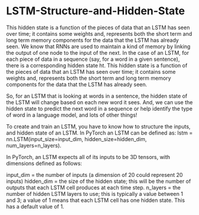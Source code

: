 # LSTM-Structure-and-Hidden-State
This hidden state is a function of the pieces of data that an LSTM has seen over time; it contains some weights and, represents both the short term and long term memory components for the data that the LSTM has already seen.
We know that RNNs are used to maintain a kind of memory by linking the output of one node to the input of the next. In the case of an LSTM, for each piece of data in a sequence (say, for a word in a given sentence), there is a corresponding hidden state ht. This hidden state is a function of the pieces of data that an LSTM has seen over time; it contains some weights and, represents both the short term and long term memory components for the data that the LSTM has already seen.

So, for an LSTM that is looking at words in a sentence, the hidden state of the LSTM will change based on each new word it sees. And, we can use the hidden state to predict the next word in a sequence or help identify the type of word in a language model, and lots of other things!

To create and train an LSTM, you have to know how to structure the inputs, and hidden state of an LSTM. In PyTorch an LSTM can be defined as: lstm = nn.LSTM(input_size=input_dim, hidden_size=hidden_dim, num_layers=n_layers).

In PyTorch, an LSTM expects all of its inputs to be 3D tensors, with dimensions defined as follows:

input_dim = the number of inputs (a dimension of 20 could represent 20 inputs)
hidden_dim = the size of the hidden state; this will be the number of outputs that each LSTM cell produces at each time step.
n_layers = the number of hidden LSTM layers to use; this is typically a value between 1 and 3; a value of 1 means that each LSTM cell has one hidden state. This has a default value of 1.
